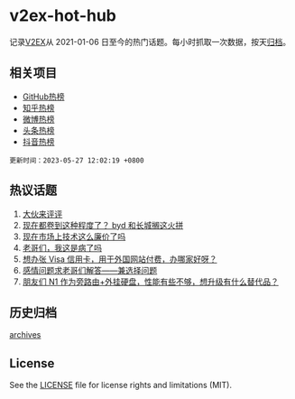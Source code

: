 # v2ex-hot-hub

 记录[V2EX](https://www.v2ex.com/)从 2021-01-06 日至今的热门话题。每小时抓取一次数据，按天[归档](archives)。
 
 ## 相关项目

- [GitHub热榜](https://github.com/it985/github-hot-hub)
- [知乎热榜](https://github.com/it985/zhihu-hot-hub)
- [微博热榜](https://github.com/it985/weibo-hot-hub)
- [头条热榜](https://github.com/it985/toutiao-hot-hub)
- [抖音热榜](https://github.com/it985/douyin-hot-hub)


 `更新时间：2023-05-27 12:02:19 +0800`

## 热议话题

1. [大伙来评评](https://www.v2ex.com/t/943185)
1. [现在都卷到这种程度了？ byd 和长城搁这火拼](https://www.v2ex.com/t/943194)
1. [现在市场上技术这么廉价了吗](https://www.v2ex.com/t/943145)
1. [老哥们，我这是病了吗](https://www.v2ex.com/t/943291)
1. [想办张 Visa 信用卡，用于外国网站付费，办哪家好呀？](https://www.v2ex.com/t/943158)
1. [感情问题求老哥们解答——兼选择问题](https://www.v2ex.com/t/943323)
1. [朋友们 N1 作为旁路由+外挂硬盘，性能有些不够，想升级有什么替代品？](https://www.v2ex.com/t/943186)

## 历史归档

[archives](archives)

## License

See the [LICENSE](LICENSE) file for license rights and limitations (MIT).
